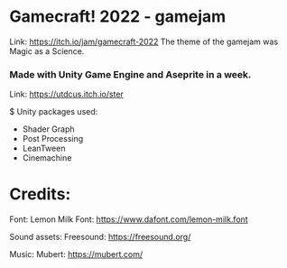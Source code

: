 # Gamecraft! 2022 - gamejam
Link: https://itch.io/jam/gamecraft-2022
The theme of the gamejam was Magic as a Science.

### Made with Unity Game Engine and Aseprite in a week.
Link: https://utdcus.itch.io/ster

$ Unity packages used:
- Shader Graph
- Post Processing
- LeanTween
- Cinemachine

# Credits:
Font: Lemon Milk Font: https://www.dafont.com/lemon-milk.font

Sound assets: Freesound: https://freesound.org/

Music: Mubert: https://mubert.com/
